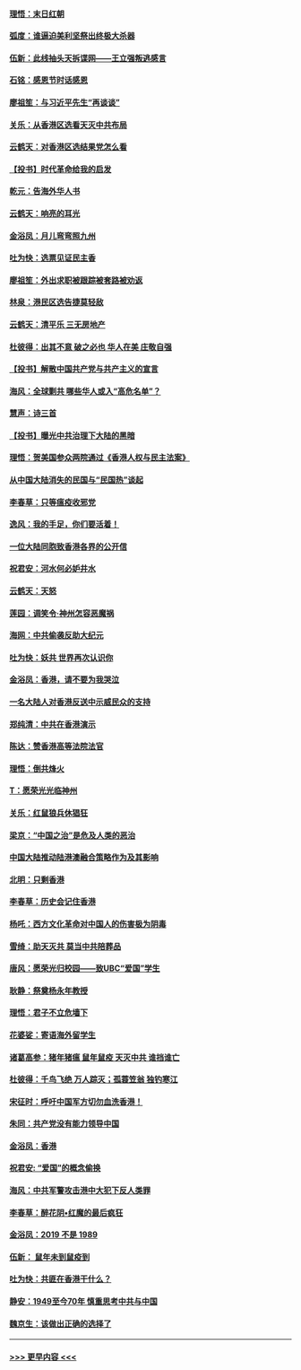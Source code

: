 #### [理悟：末日红朝](../pages/nsc993/n11688829.md?t=11291401) 
#### [弧度：谁逼迫美利坚祭出终极大杀器](../pages/nsc993/n11688735.md?t=11291401) 
#### [伍新：此线抽头天拆谍网——王立强叛逃感言](../pages/nsc993/n11687981.md?t=11291401) 
#### [石铭：感恩节时话感恩](../pages/nsc993/n11687568.md?t=11291401) 
#### [廖祖笙：与习近平先生“再谈谈”](../pages/nsc993/n11687005.md?t=11291401) 
#### [关乐：从香港区选看天灭中共布局](../pages/nsc993/n11686647.md?t=11291401) 
#### [云鹤天：对香港区选结果党怎么看](../pages/nsc993/n11686216.md?t=11291401) 
#### [【投书】时代革命给我的启发](../pages/nsc993/n11684287.md?t=11291401) 
#### [乾元：告海外华人书](../pages/nsc993/n11684044.md?t=11291401) 
#### [云鹤天：响亮的耳光](../pages/nsc993/n11684254.md?t=11291401) 
#### [金浴凤：月儿弯弯照九州](../pages/nsc993/n11684231.md?t=11291401) 
#### [吐为快：选票见证民主香](../pages/nsc993/n11684206.md?t=11291401) 
#### [廖祖笙：外出求职被跟踪被套路被劝返](../pages/nsc993/n11683874.md?t=11291401) 
#### [林泉：港民区选告捷莫轻敌](../pages/nsc993/n11683930.md?t=11291401) 
#### [云鹤天：清平乐 三无房地产](../pages/nsc993/n11681521.md?t=11291401) 
#### [杜彼得：出其不意 破之必也 华人在美 庄敬自强](../pages/nsc993/n11679554.md?t=11291401) 
#### [【投书】解散中国共产党与共产主义的宣言](../pages/nsc993/n11679177.md?t=11291401) 
#### [海风：全球剿共 哪些华人或入“高危名单”？](../pages/nsc993/n11678617.md?t=11291401) 
#### [慧声：诗三首](../pages/nsc993/n11678848.md?t=11291401) 
#### [【投书】曝光中共治理下大陆的黑暗](../pages/nsc993/n11678674.md?t=11291401) 
#### [理悟：贺美国参众两院通过《香港人权与民主法案》](../pages/nsc993/n11678104.md?t=11291401) 
#### [从中国大陆消失的民国与“民国热”谈起](../pages/nsc993/n11678075.md?t=11291401) 
#### [李春草：只等瘟疫收邪党](../pages/nsc993/n11677308.md?t=11291401) 
#### [逸风：我的手足，你们要活着！](../pages/nsc993/n11676352.md?t=11291401) 
#### [一位大陆同胞致香港各界的公开信](../pages/nsc993/n11675761.md?t=11291401) 
#### [祝君安：河水何必妒井水](../pages/nsc993/n11675746.md?t=11291401) 
#### [云鹤天：天怒](../pages/nsc993/n11675718.md?t=11291401) 
#### [莲园：调笑令‧神州怎容恶魔祸](../pages/nsc993/n11675648.md?t=11291401) 
#### [海网：中共偷袭反助大纪元](../pages/nsc993/n11673515.md?t=11291401) 
#### [吐为快：妖共 世界再次认识你](../pages/nsc993/n11673506.md?t=11291401) 
#### [金浴凤：香港，请不要为我哭泣](../pages/nsc993/n11673248.md?t=11291401) 
#### [一名大陆人对香港反送中示威民众的支持](../pages/nsc993/n11672615.md?t=11291401) 
#### [郑纯清：中共在香港演示](../pages/nsc993/n11670539.md?t=11291401) 
#### [陈达：赞香港高等法院法官](../pages/nsc993/n11669542.md?t=11291401) 
#### [理悟：倒共烽火](../pages/nsc993/n11668844.md?t=11291401) 
#### [T：愿荣光光临神州](../pages/nsc993/n11668421.md?t=11291401) 
#### [关乐：红鼠狼兵休猖狂](../pages/nsc993/n11668378.md?t=11291401) 
#### [梁京：“中国之治”是危及人类的恶治](../pages/nsc993/n11668328.md?t=11291401) 
#### [中国大陆推动陆港澳融合策略作为及其影响](../pages/nsc993/n11668157.md?t=11291401) 
#### [北明：只剩香港](../pages/nsc993/n11668002.md?t=11291401) 
#### [李春草：历史会记住香港](../pages/nsc993/n11667927.md?t=11291401) 
#### [杨吒：西方文化革命对中国人的伤害极为阴毒](../pages/nsc993/n11664521.md?t=11291401) 
#### [雪绮：助天灭共 莫当中共陪葬品](../pages/nsc993/n11662650.md?t=11291401) 
#### [唐风：愿荣光归校园——致UBC“爱国”学生](../pages/nsc993/n11662194.md?t=11291401) 
#### [耿静：祭奠杨永年教授](../pages/nsc993/n11662514.md?t=11291401) 
#### [理悟：君子不立危墙下](../pages/nsc993/n11662172.md?t=11291401) 
#### [花婆娑：寄语海外留学生](../pages/nsc993/n11662121.md?t=11291401) 
#### [诸葛高参：猪年猪瘟 鼠年鼠疫 天灭中共 谁挡谁亡](../pages/nsc993/n11661980.md?t=11291401) 
#### [杜彼得：千鸟飞绝 万人踪灭；孤蓑笠翁 独钓寒江](../pages/nsc993/n11661170.md?t=11291401) 
#### [宋征时：呼吁中国军方切勿血洗香港！](../pages/nsc993/n11415318.md?t=11291401) 
#### [朱同：共产党没有能力领导中国](../pages/nsc993/n11660421.md?t=11291401) 
#### [金浴凤：香港](../pages/nsc993/n11660419.md?t=11291401) 
#### [祝君安: “爱国”的概念偷换](../pages/nsc993/n11659706.md?t=11291401) 
#### [海风：中共军警攻击港中大犯下反人类罪](../pages/nsc993/n11659632.md?t=11291401) 
#### [李春草：醉花阴•红魔的最后疯狂](../pages/nsc993/n11659287.md?t=11291401) 
#### [金浴凤：2019 不是 1989](../pages/nsc993/n11657663.md?t=11291401) 
#### [伍新： 鼠年未到鼠疫到](../pages/nsc993/n11655098.md?t=11291401) 
#### [吐为快：共匪在香港干什么？](../pages/nsc993/n11654891.md?t=11291401) 
#### [静安：1949至今70年 慎重思考中共与中国](../pages/nsc993/n11651244.md?t=11291401) 
#### [魏京生：该做出正确的选择了](../pages/nsc993/n11653084.md?t=11291401) 

----
#### [ >>> 更早内容 <<< ](../indexes/nsc993-earlier.md)
